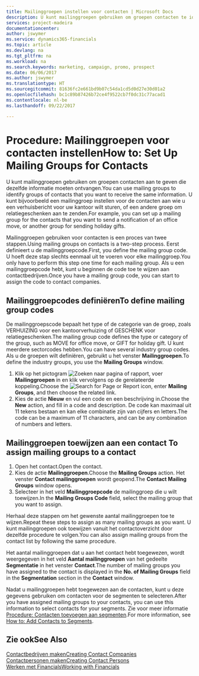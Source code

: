 ```yaml
---
title: Mailinggroepen instellen voor contacten | Microsoft Docs
description: U kunt mailinggroepen gebruiken om groepen contacten te identificeren die u dezelfde informatie wilt sturen, bijvoorbeeld voor een marketingcampagne of promotie.
services: project-madeira
documentationcenter: 
author: jswymer
ms.service: dynamics365-financials
ms.topic: article
ms.devlang: na
ms.tgt_pltfrm: na
ms.workload: na
ms.search.keywords: marketing, campaign, promo, prospect
ms.date: 06/06/2017
ms.author: jswymer
ms.translationtype: HT
ms.sourcegitcommit: 81636fc2e661bd9b07c54da1cd5d0d27e30d01a2
ms.openlocfilehash: bc1c89b87426b72ce4f9522cb7f0dc31c77acad1
ms.contentlocale: nl-be
ms.lasthandoff: 09/22/2017

---
```

# <a name="how-to-set-up-mailing-groups-for-contacts"></a><span data-ttu-id="f0a8d-103">Procedure: Mailinggroepen voor contacten instellen</span><span class="sxs-lookup"><span data-stu-id="f0a8d-103">How to: Set Up Mailing Groups for Contacts</span></span>
<span data-ttu-id="f0a8d-104">U kunt mailinggroepen gebruiken om groepen contacten aan te geven die dezelfde informatie moeten ontvangen.</span><span class="sxs-lookup"><span data-stu-id="f0a8d-104">You can use mailing groups to identify groups of contacts that you want to receive the same information.</span></span> <span data-ttu-id="f0a8d-105">U kunt bijvoorbeeld een mailinggroep instellen voor de contacten aan wie u een verhuisbericht voor uw kantoor wilt sturen, of een andere groep om relatiegeschenken aan te zenden.</span><span class="sxs-lookup"><span data-stu-id="f0a8d-105">For example, you can set up a mailing group for the contacts that you want to send a notification of an office move, or another group for sending holiday gifts.</span></span>

<span data-ttu-id="f0a8d-106">Mailinggroepen gebruiken voor contacten is een proces van twee stappen.</span><span class="sxs-lookup"><span data-stu-id="f0a8d-106">Using mailing groups on contacts is a two-step process.</span></span> <span data-ttu-id="f0a8d-107">Eerst definieert u de mailinggroepcode.</span><span class="sxs-lookup"><span data-stu-id="f0a8d-107">First, you define the mailing group code.</span></span> <span data-ttu-id="f0a8d-108">U hoeft deze stap slechts eenmaal uit te voeren voor elke mailinggroep.</span><span class="sxs-lookup"><span data-stu-id="f0a8d-108">You only have to perform this step one time for each mailing group.</span></span> <span data-ttu-id="f0a8d-109">Als u een mailinggroepcode hebt, kunt u beginnen de code toe te wijzen aan contactbedrijven.</span><span class="sxs-lookup"><span data-stu-id="f0a8d-109">Once you have a mailing group code, you can start to assign the code to contact companies.</span></span>

## <a name="to-define-mailing-group-codes"></a><span data-ttu-id="f0a8d-110">Mailinggroepcodes definiëren</span><span class="sxs-lookup"><span data-stu-id="f0a8d-110">To define mailing group codes</span></span>
<span data-ttu-id="f0a8d-111">De mailinggroepscode bepaalt het type of de categorie van de groep, zoals VERHUIZING voor een kantoorverhuizing of GESCHENK voor relatiegeschenken.</span><span class="sxs-lookup"><span data-stu-id="f0a8d-111">The mailing group code defines the type or category of the group, such as MOVE for office move, or GIFT for holiday gift.</span></span> <span data-ttu-id="f0a8d-112">U kunt meerdere sectorcodes hebben.</span><span class="sxs-lookup"><span data-stu-id="f0a8d-112">You can have several industry group codes.</span></span> <span data-ttu-id="f0a8d-113">Als u de groepen wilt definiëren, gebruikt u het venster **Mailinggroepen**.</span><span class="sxs-lookup"><span data-stu-id="f0a8d-113">To define the industry groups, you use the **Mailing Groups** window.</span></span>

1. <span data-ttu-id="f0a8d-114">Klik op het pictogram ![Zoeken naar pagina of rapport](media/ui-search/search_small.png "pictogram Zoeken naar pagina of rapport"), voer **Mailinggroepen** in en klik vervolgens op de gerelateerde koppeling.</span><span class="sxs-lookup"><span data-stu-id="f0a8d-114">Choose the ![Search for Page or Report](media/ui-search/search_small.png "Search for Page or Report icon") icon, enter **Mailing Groups**, and then choose the related link.</span></span>
2. <span data-ttu-id="f0a8d-115">Kies de actie **Nieuw** en vul een code en een beschrijving in.</span><span class="sxs-lookup"><span data-stu-id="f0a8d-115">Choose the **New** action, and fill in a code and description.</span></span> <span data-ttu-id="f0a8d-116">De code kan maximaal uit 11 tekens bestaan en kan elke combinatie zijn van cijfers en letters.</span><span class="sxs-lookup"><span data-stu-id="f0a8d-116">The code can be a maximum of 11 characters, and can be any combination of numbers and letters.</span></span>

## <span data-ttu-id="f0a8d-117"><a name="AssignMailGroupContact"></a> Mailinggroepen toewijzen aan een contact</span><span class="sxs-lookup"><span data-stu-id="f0a8d-117"><a name="AssignMailGroupContact"></a> To assign mailing groups to a contact</span></span>
1. <span data-ttu-id="f0a8d-118">Open het contact.</span><span class="sxs-lookup"><span data-stu-id="f0a8d-118">Open the contact.</span></span>
2. <span data-ttu-id="f0a8d-119">Kies de actie **Mailinggroepen**.</span><span class="sxs-lookup"><span data-stu-id="f0a8d-119">Choose the **Mailing Groups** action.</span></span> <span data-ttu-id="f0a8d-120">Het venster **Contact mailinggroepen** wordt geopend.</span><span class="sxs-lookup"><span data-stu-id="f0a8d-120">The **Contact Mailing Groups** window opens.</span></span>
3. <span data-ttu-id="f0a8d-121">Selecteer in het veld **Mailinggroepcode** de mailinggroep die u wilt toewijzen.</span><span class="sxs-lookup"><span data-stu-id="f0a8d-121">In the **Mailing Groups Code** field, select the mailing group that you want to assign.</span></span>

<span data-ttu-id="f0a8d-122">Herhaal deze stappen om het gewenste aantal mailinggroepen toe te wijzen.</span><span class="sxs-lookup"><span data-stu-id="f0a8d-122">Repeat these steps to assign as many mailing groups as you want.</span></span> <span data-ttu-id="f0a8d-123">U kunt mailinggroepen ook toewijzen vanuit het contactoverzicht door dezelfde procedure te volgen.</span><span class="sxs-lookup"><span data-stu-id="f0a8d-123">You can also assign mailing groups from the contact list by following the same procedure.</span></span>

<span data-ttu-id="f0a8d-124">Het aantal mailinggroepen dat u aan het contact hebt toegewezen, wordt weergegeven in het veld **Aantal mailinggroepen** van het gedeelte **Segmentatie** in het venster **Contact**.</span><span class="sxs-lookup"><span data-stu-id="f0a8d-124">The number of mailing groups you have assigned to the contact is displayed in the **No. of Mailing Groups** field in the **Segmentation** section in the **Contact** window.</span></span>

<span data-ttu-id="f0a8d-125">Nadat u mailinggroepen hebt toegewezen aan de contacten, kunt u deze gegevens gebruiken om contacten voor de segmenten te selecteren.</span><span class="sxs-lookup"><span data-stu-id="f0a8d-125">After you have assigned mailing groups to your contacts, you can use this information to select contacts for your segments.</span></span> <span data-ttu-id="f0a8d-126">Zie voor meer informatie [Procedure: Contacten toevoegen aan segmenten](marketing-add-contact-segment.md).</span><span class="sxs-lookup"><span data-stu-id="f0a8d-126">For more information, see [How to: Add Contacts to Segments](marketing-add-contact-segment.md).</span></span>

## <a name="see-also"></a><span data-ttu-id="f0a8d-127">Zie ook</span><span class="sxs-lookup"><span data-stu-id="f0a8d-127">See Also</span></span>
[<span data-ttu-id="f0a8d-128">Contactbedrijven maken</span><span class="sxs-lookup"><span data-stu-id="f0a8d-128">Creating Contact Companies</span></span>](marketing-create-contact-companies.md)  
[<span data-ttu-id="f0a8d-129">Contactpersonen maken</span><span class="sxs-lookup"><span data-stu-id="f0a8d-129">Creating Contact Persons</span></span>](marketing-create-contact-persons.md)  
[<span data-ttu-id="f0a8d-130">Werken met Financials</span><span class="sxs-lookup"><span data-stu-id="f0a8d-130">Working with Financials</span></span>](ui-work-product.md)

